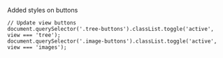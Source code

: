 Added styles on buttons


    // Update view buttons
    document.querySelector('.tree-buttons').classList.toggle('active', view === 'tree');
    document.querySelector('.image-buttons').classList.toggle('active', view === 'images');